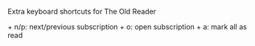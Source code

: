Extra keyboard shortcuts for The Old Reader

<Shift> + n/p:	next/previous subscription
<Shift> + o:	open subscription
<Shift> + a:	mark all as read